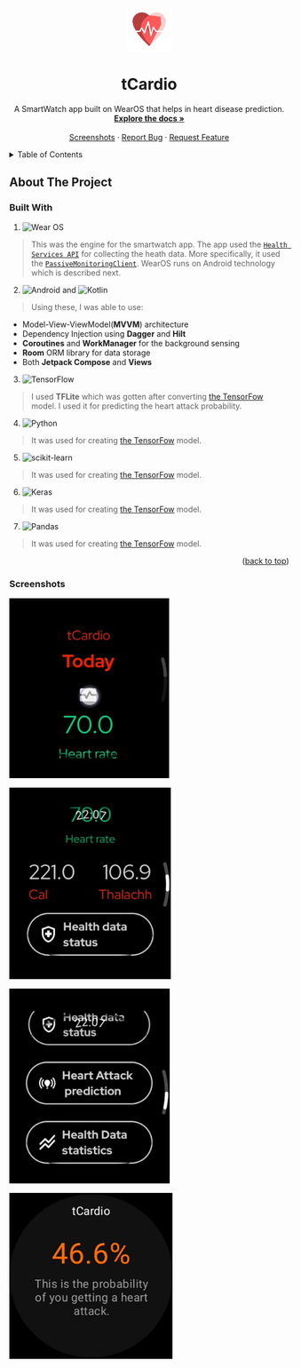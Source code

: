 <br />
<div align="center">
  <a href="https://github.com/Agusioma/tCardio">
    <img src="icon.png" alt="Logo" width="80" height="80">
  </a>

<h1 align="center">tCardio</h1>

  <p align="center">
A SmartWatch app built on WearOS that helps in heart disease prediction.
    <br />
   <a href="https://github.com/Agusioma/tCardio"><strong>Explore the docs »</strong></a>
    <br />
    <br />
    <a href="https://github.com/Agusioma/tCardio">Screenshots</a>
    ·
    <a href="https://github.com/Agusioma/tCardio/issues">Report Bug</a>
    ·
    <a href="https://github.com/Agusioma/tCardio/issues">Request Feature</a>
  </p>
</div>

<details>
<summary>Table of Contents</summary>
  <ol>
    <li>
      <a href="#about-the-project">About The Project</a>
      <ul>
        <li><a href="#built-with">Built With</a></li>
      </ul>
    </li>
    <!--<li>
      <a href="#getting-started">Getting Started</a>
      <ul>
        <li><a href="#prerequisites">Prerequisites</a></li>
        <li><a href="#installation">Installation</a></li>
      </ul>
    </li>
    <li><a href="#usage">Usage</a></li>
    <li><a href="#roadmap">Roadmap</a></li>
    <li><a href="#contributing">Contributing</a></li>
    <li><a href="#license">License</a></li>
    <li><a href="#contact">Contact</a></li>-->
    <li><a href="#screenshots">Screenshots</a></li>
  </ol>
</details>



<!-- ABOUT THE PROJECT -->
## About The Project

### Built With

1. ![Wear OS](https://img.shields.io/badge/-Wear%20OS-4285F4?style=for-the-badge&logo=wear-os&logoColor=white)

> This was the engine for the smartwatch app. The app used the [`Health Services API`](https://developer.android.com/training/wearables/health-services) for collecting the heath data. More specifically, it used the [`PassiveMonitoringClient`](https://developer.android.com/reference/kotlin/androidx/health/services/client/PassiveMonitoringClient). WearOS runs on Android technology which is described next.

2. ![Android](https://img.shields.io/badge/Android-3DDC84?style=for-the-badge&logo=android&logoColor=white) and ![Kotlin](https://img.shields.io/badge/kotlin-%237F52FF.svg?style=for-the-badge&logo=kotlin&logoColor=white)

> Using these, I was able to use:
- Model-View-ViewModel(**MVVM**) architecture
- Dependency Injection using **Dagger** and **Hilt**
- **Coroutines** and **WorkManager** for the background sensing
- **Room** ORM library for data storage
- Both **Jetpack Compose** and **Views**

3. ![TensorFlow](https://img.shields.io/badge/TensorFlow-%23FF6F00.svg?style=for-the-badge&logo=TensorFlow&logoColor=white)

> I used **TFLite** which was gotten after converting [the TensorFow](https://github.com/Agusioma/tcardio_model) model. I used it for predicting the heart attack probability.

4. ![Python](https://img.shields.io/badge/python-3670A0?style=for-the-badge&logo=python&logoColor=ffdd54)

> It was used for creating [the TensorFow](https://github.com/Agusioma/tcardio_model) model.

5. ![scikit-learn](https://img.shields.io/badge/scikit--learn-%23F7931E.svg?style=for-the-badge&logo=scikit-learn&logoColor=white)

> It was used for creating [the TensorFow](https://github.com/Agusioma/tcardio_model) model.

6. ![Keras](https://img.shields.io/badge/Keras-%23D00000.svg?style=for-the-badge&logo=Keras&logoColor=white)

> It was used for creating [the TensorFow](https://github.com/Agusioma/tcardio_model) model.

7. ![Pandas](https://img.shields.io/badge/pandas-%23150458.svg?style=for-the-badge&logo=pandas&logoColor=white)

> It was used for creating [the TensorFow](https://github.com/Agusioma/tcardio_model) model.

<p align="right">(<a href="#readme-top">back to top</a>)</p>

### Screenshots

![](shot2.png)

![](shot3.png)

![](shot4.png)

![](shot1.png)

<!-- GETTING STARTED 
## Getting Started

You will need a Wear device or emulator with Health Services installed. Open the sample project in Android Studio and launch the app on your device or emulator. On startup, you will see such a page.


### Prerequisites

This is an example of how to list things you need to use the software and how to install them.
* npm
  ```sh
  npm install npm@latest -g
  ```

### Installation

1. Get a free API Key at [https://example.com](https://example.com)
2. Clone the repo
   ```sh
   git clone https://github.com/github_username/repo_name.git
   ```
3. Install NPM packages
   ```sh
   npm install
   ```
4. Enter your API in `config.js`
   ```js
   const API_KEY = 'ENTER YOUR API';
   ```

<p align="right">(<a href="#readme-top">back to top</a>)</p>



<!-- USAGE EXAMPLES 
## Usage

Use this space to show useful examples of how a project can be used. Additional screenshots, code examples and demos work well in this space. You may also link to more resources.

_For more examples, please refer to the [Documentation](https://example.com)_

<p align="right">(<a href="#readme-top">back to top</a>)</p>



<!-- ROADMAP 
## Roadmap

- [ ] Feature 1
- [ ] Feature 2
- [ ] Feature 3
    - [ ] Nested Feature

See the [open issues](https://github.com/github_username/repo_name/issues) for a full list of proposed features (and known issues).

<p align="right">(<a href="#readme-top">back to top</a>)</p>



<!-- CONTRIBUTING 
## Contributing

Contributions are what make the open source community such an amazing place to learn, inspire, and create. Any contributions you make are **greatly appreciated**.

If you have a suggestion that would make this better, please fork the repo and create a pull request. You can also simply open an issue with the tag "enhancement".
Don't forget to give the project a star! Thanks again!

1. Fork the Project
2. Create your Feature Branch (`git checkout -b feature/AmazingFeature`)
3. Commit your Changes (`git commit -m 'Add some AmazingFeature'`)
4. Push to the Branch (`git push origin feature/AmazingFeature`)
5. Open a Pull Request

<p align="right">(<a href="#readme-top">back to top</a>)</p>



<!-- LICENSE 
## License

Distributed under the MIT License. See `LICENSE.txt` for more information.

<p align="right">(<a href="#readme-top">back to top</a>)</p>



<!-- CONTACT
## Contact

Your Name - [@twitter_handle](https://twitter.com/twitter_handle) - email@email_client.com

Project Link: [https://github.com/github_username/repo_name](https://github.com/github_username/repo_name)

<p align="right">(<a href="#readme-top">back to top</a>)</p>



<!-- ACKNOWLEDGMENTS
## Acknowledgments

* []()
* []()
* []()

<p align="right">(<a href="#readme-top">back to top</a>)</p>



[contributors-shield]: https://img.shields.io/github/contributors/github_username/repo_name.svg?style=for-the-badge
[contributors-url]: https://github.com/github_username/repo_name/graphs/contributors
[forks-shield]: https://img.shields.io/github/forks/github_username/repo_name.svg?style=for-the-badge
[forks-url]: https://github.com/github_username/repo_name/network/members
[stars-shield]: https://img.shields.io/github/stars/github_username/repo_name.svg?style=for-the-badge
[stars-url]: https://github.com/github_username/repo_name/stargazers
[issues-shield]: https://img.shields.io/github/issues/github_username/repo_name.svg?style=for-the-badge
[issues-url]: https://github.com/github_username/repo_name/issues
[license-shield]: https://img.shields.io/github/license/github_username/repo_name.svg?style=for-the-badge
[license-url]: https://github.com/github_username/repo_name/blob/master/LICENSE.txt
[linkedin-shield]: https://img.shields.io/badge/-LinkedIn-black.svg?style=for-the-badge&logo=linkedin&colorB=555
[linkedin-url]: https://linkedin.com/in/linkedin_username
[product-screenshot]: images/screenshot.png
[Next.js]: https://img.shields.io/badge/next.js-000000?style=for-the-badge&logo=nextdotjs&logoColor=white
[Next-url]: https://nextjs.org/
[React.js]: https://img.shields.io/badge/React-20232A?style=for-the-badge&logo=react&logoColor=61DAFB
[React-url]: https://reactjs.org/
[Vue.js]: https://img.shields.io/badge/Vue.js-35495E?style=for-the-badge&logo=vuedotjs&logoColor=4FC08D
[Vue-url]: https://vuejs.org/
[Angular.io]: https://img.shields.io/badge/Angular-DD0031?style=for-the-badge&logo=angular&logoColor=white
[Angular-url]: https://angular.io/
[Svelte.dev]: https://img.shields.io/badge/Svelte-4A4A55?style=for-the-badge&logo=svelte&logoColor=FF3E00
[Svelte-url]: https://svelte.dev/
[Laravel.com]: https://img.shields.io/badge/Laravel-FF2D20?style=for-the-badge&logo=laravel&logoColor=white
[Laravel-url]: https://laravel.com
[Bootstrap.com]: https://img.shields.io/badge/Bootstrap-563D7C?style=for-the-badge&logo=bootstrap&logoColor=white
[Bootstrap-url]: https://getbootstrap.com
[JQuery.com]: https://img.shields.io/badge/jQuery-0769AD?style=for-the-badge&logo=jquery&logoColor=white
[JQuery-url]: https://jquery.com 
-->